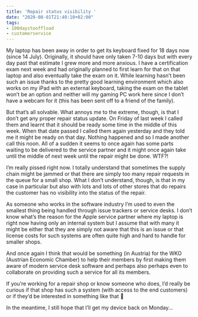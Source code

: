 ```yaml
---
title: 'Repair status visibility '
date: "2020-08-01T21:40:10+02:00"
tags:
- 100daystooffload
- customerservice
---
```


My laptop has been away in order to get its keyboard fixed for 18 days now (since 14 July). Originally, it should have only taken 7-10 days but with every day past that estimate I grew more and more anxious. I have a certification exam next week and had originally planned to first learn for that on that laptop and also eventually take the exam on it. While learning hasn’t been such an issue thanks to the pretty good learning environment which also works on my iPad with an external keyboard, taking the exam on the tablet won’t be an option and neither will my gaming PC work here since I don’t have a webcam for it (this has been sent off to a friend of the family).

But that’s all solvable. What annoys me to the extreme, though, is that I don’t get any proper repair status update. On Friday of last week I called them and learnt that it should be ready some time in the middle of this week. When that date passed I called them again yesterday and they told me it might be ready on that day. Nothing happened and so I made another call this noon. All of a sudden it seems to once again has some parts waiting to be delivered to the service partner and it might once again take until the middle of next week until the repair might be done. WTF?!

I’m really pissed right now. I totally understand that sometimes the supply chain might be jammed or that there are simply too many repair requests in the queue for a small shop. What I don’t understand, though, is that in my case in particular but also with lots and lots of other stores that do repairs the customer has no visibility into the status of the repair.

As someone who works in the software industry I’m used to even the smallest thing being handled through issue trackers or service desks. I don’t know what’s the reason for the Apple service partner where my laptop is right now having only an internal system but I assume that with many it might be either that they are simply not aware that this is an issue or that license costs for such systems are often quite high and hard to handle for smaller shops.

And once again I think that would be something (in Austria) for the WKO (Austrian Economic Chamber) to help their members by first making them aware of modern service desk software and perhaps also perhaps even to collaborate on providing such a service for all its members.

If you’re working for a repair shop or know someone who does, I’d really be curious if that shop has such a system (with access to the end customers) or if they’d be interested in something like that 🙂

In the meantime, I still hope that I’ll get my device back on Monday...
